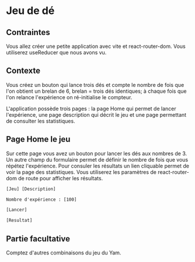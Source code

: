 # Jeu de dé

## Contraintes

Vous allez créer une petite application avec vite et react-router-dom. Vous utiliserez useReducer que nous avons vu.

## Contexte

Vous créez un bouton qui lance trois dés et compte le nombre de fois que l'on obtient un brelan de 6, brelan = trois dés identiques; à chaque fois que l'on relance l'expérience on ré-initialise le compteur.

L'application possède trois pages : la page Home qui permet de lancer l'expérience, une page description qui décrit le jeu et une page permettant de consulter les statistiques.

## Page Home le jeu

Sur cette page vous avez un bouton pour lancer les dés aux nombres de 3. Un autre champ du formulaire permet de définir le nombre de fois que vous répétez l'expérience. Pour consuler les résultats un lien cliquable permet de voir la page des statistiques. Vous utiliserez les paramètres de react-router-dom de route pour afficher les résultats.

```txt
[Jeu] [Description]

Nombre d'expérience : [100]

[Lancer]

[Resultat]
```

## Partie facultative

Comptez d'autres combinaisons du jeu du Yam.

